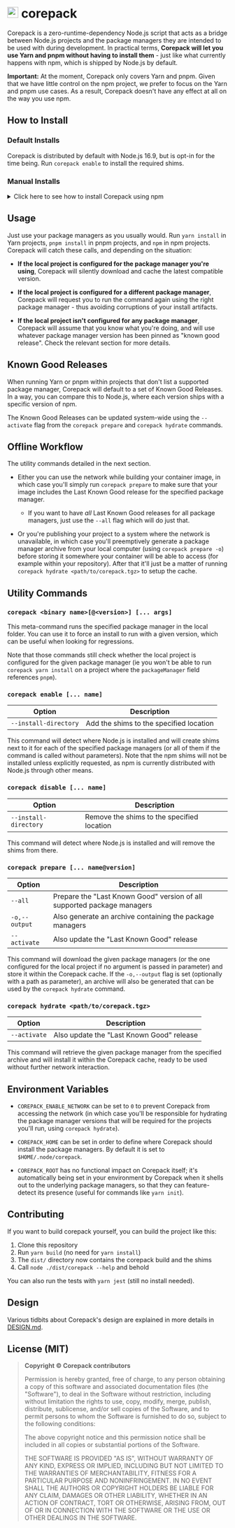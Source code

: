 # <img src="./icon.svg" height="25" /> corepack

Corepack is a zero-runtime-dependency Node.js script that acts as a bridge between Node.js projects and the package managers they are intended to be used with during development. In practical terms, **Corepack will let you use Yarn and pnpm without having to install them** - just like what currently happens with npm, which is shipped by Node.js by default.

**Important:** At the moment, Corepack only covers Yarn and pnpm. Given that we have little control on the npm project, we prefer to focus on the Yarn and pnpm use cases. As a result, Corepack doesn't have any effect at all on the way you use npm.

## How to Install

### Default Installs

Corepack is distributed by default with Node.js 16.9, but is opt-in for the time being. Run `corepack enable` to install the required shims.

### Manual Installs

<details>
<summary>Click here to see how to install Corepack using npm</summary>

First uninstall your global Yarn and pnpm binaries (just leave npm). In general, you'd do this by running the following command:

```shell
npm uninstall -g yarn pnpm

# That should be enough, but if you installed Yarn without going through npm it might
# be more tedious - for example, you might need to run `brew uninstall yarn` as well.
```

Then install Corepack:

```shell
npm install -g corepack
```

We do acknowledge the irony and overhead of using npm to install Corepack, which is at least part of why the preferred option is to use the Corepack version that is distributed along with Node.js itself.

</details>

## Usage

Just use your package managers as you usually would. Run `yarn install` in Yarn projects, `pnpm install` in pnpm projects, and `npm` in npm projects. Corepack will catch these calls, and depending on the situation:

- **If the local project is configured for the package manager you're using**, Corepack will silently download and cache the latest compatible version.

- **If the local project is configured for a different package manager**, Corepack will request you to run the command again using the right package manager - thus avoiding corruptions of your install artifacts.

- **If the local project isn't configured for any package manager**, Corepack will assume that you know what you're doing, and will use whatever package manager version has been pinned as "known good release". Check the relevant section for more details.

## Known Good Releases

When running Yarn or pnpm within projects that don't list a supported package manager, Corepack will default to a set of Known Good Releases. In a way, you can compare this to Node.js, where each version ships with a specific version of npm.

The Known Good Releases can be updated system-wide using the `--activate` flag from the `corepack prepare` and `corepack hydrate` commands.

## Offline Workflow

The utility commands detailed in the next section.

- Either you can use the network while building your container image, in which case you'll simply run `corepack prepare` to make sure that your image includes the Last Known Good release for the specified package manager.

  - If you want to have *all* Last Known Good releases for all package managers, just use the `--all` flag which will do just that.

- Or you're publishing your project to a system where the network is unavailable, in which case you'll preemptively generate a package manager archive from your local computer (using `corepack prepare -o`) before storing it somewhere your container will be able to access (for example within your repository). After that it'll just be a matter of running `corepack hydrate <path/to/corepack.tgz>` to setup the cache.

## Utility Commands

### `corepack <binary name>[@<version>] [... args]`

This meta-command runs the specified package manager in the local folder. You can use it to force an install to run with a given version, which can be useful when looking for regressions.

Note that those commands still check whether the local project is configured for the given package manager (ie you won't be able to run `corepack yarn install` on a project where the `packageManager` field references `pnpm`).

### `corepack enable [... name]`

| Option | Description |
| --- | --- |
| `--install-directory` | Add the shims to the specified location |

This command will detect where Node.js is installed and will create shims next to it for each of the specified package managers (or all of them if the command is called without parameters). Note that the npm shims will not be installed unless explicitly requested, as npm is currently distributed with Node.js through other means.

### `corepack disable [... name]`

| Option | Description |
| --- | --- |
| `--install-directory` | Remove the shims to the specified location |

This command will detect where Node.js is installed and will remove the shims from there.

### `corepack prepare [... name@version]`

| Option | Description |
| --- | --- |
| `--all` | Prepare the "Last Known Good" version of all supported package managers |
| `-o,--output` | Also generate an archive containing the package managers |
| `--activate` | Also update the "Last Known Good" release |

This command will download the given package managers (or the one configured for the local project if no argument is passed in parameter) and store it within the Corepack cache. If the `-o,--output` flag is set (optionally with a path as parameter), an archive will also be generated that can be used by the `corepack hydrate` command.

### `corepack hydrate <path/to/corepack.tgz>`

| Option | Description |
| --- | --- |
| `--activate` | Also update the "Last Known Good" release |

This command will retrieve the given package manager from the specified archive and will install it within the Corepack cache, ready to be used without further network interaction.

## Environment Variables

- `COREPACK_ENABLE_NETWORK` can be set to `0` to prevent Corepack from accessing the network (in which case you'll be responsible for hydrating the package manager versions that will be required for the projects you'll run, using `corepack hydrate`).

- `COREPACK_HOME` can be set in order to define where Corepack should install the package managers. By default it is set to `$HOME/.node/corepack`.

- `COREPACK_ROOT` has no functional impact on Corepack itself; it's automatically being set in your environment by Corepack when it shells out to the underlying package managers, so that they can feature-detect its presence (useful for commands like `yarn init`).

## Contributing

If you want to build corepack yourself, you can build the project like this:

1. Clone this repository
2. Run `yarn build` (no need for `yarn install`)
3. The `dist/` directory now contains the corepack build and the shims
4. Call `node ./dist/corepack --help` and behold

You can also run the tests with `yarn jest` (still no install needed).

## Design

Various tidbits about Corepack's design are explained in more details in [DESIGN.md](/DESIGN.md).

## License (MIT)

> **Copyright © Corepack contributors**
>
> Permission is hereby granted, free of charge, to any person obtaining a copy of this software and associated documentation files (the "Software"), to deal in the Software without restriction, including without limitation the rights to use, copy, modify, merge, publish, distribute, sublicense, and/or sell copies of the Software, and to permit persons to whom the Software is furnished to do so, subject to the following conditions:
>
> The above copyright notice and this permission notice shall be included in all copies or substantial portions of the Software.
>
> THE SOFTWARE IS PROVIDED "AS IS", WITHOUT WARRANTY OF ANY KIND, EXPRESS OR IMPLIED, INCLUDING BUT NOT LIMITED TO THE WARRANTIES OF MERCHANTABILITY, FITNESS FOR A PARTICULAR PURPOSE AND NONINFRINGEMENT. IN NO EVENT SHALL THE AUTHORS OR COPYRIGHT HOLDERS BE LIABLE FOR ANY CLAIM, DAMAGES OR OTHER LIABILITY, WHETHER IN AN ACTION OF CONTRACT, TORT OR OTHERWISE, ARISING FROM, OUT OF OR IN CONNECTION WITH THE SOFTWARE OR THE USE OR OTHER DEALINGS IN THE SOFTWARE.
